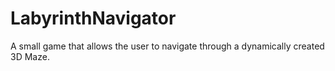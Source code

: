 # LabyrinthNavigator
A small game that allows the user to navigate through a dynamically created 3D Maze.
